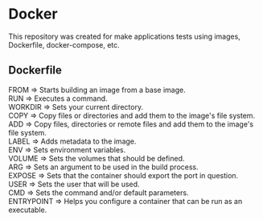 # Docker

This repository was created for make applications tests using images, Dockerfile, docker-compose, etc.

## Dockerfile

FROM => Starts building an image from a base image.<br>
RUN => Executes a command.<br>
WORKDIR => Sets your current directory.<br>
COPY => Copy files or directories and add them to the image's file system.<br>
ADD => Copy files, directories or remote files and add them to the image's file system.<br>
LABEL => Adds metadata to the image.<br>
ENV => Sets environment variables.<br>
VOLUME => Sets the volumes that should be defined.<br>
ARG => Sets an argument to be used in the build process.<br>
EXPOSE => Sets that the container should export the port in question.<br>
USER => Sets the user that will be used.<br>
CMD => Sets the command and/or default parameters.<br>
ENTRYPOINT => Helps you configure a container that can be run as an executable.<br>